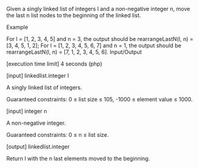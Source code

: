 Given a singly linked list of integers l and a non-negative integer n, move the last n list nodes to the beginning of the linked list.

Example

For l = [1, 2, 3, 4, 5] and n = 3, the output should be
rearrangeLastN(l, n) = [3, 4, 5, 1, 2];
For l = [1, 2, 3, 4, 5, 6, 7] and n = 1, the output should be
rearrangeLastN(l, n) = [7, 1, 2, 3, 4, 5, 6].
Input/Output

[execution time limit] 4 seconds (php)

[input] linkedlist.integer l

A singly linked list of integers.

Guaranteed constraints:
0 ≤ list size ≤ 105,
-1000 ≤ element value ≤ 1000.

[input] integer n

A non-negative integer.

Guaranteed constraints:
0 ≤ n ≤ list size.

[output] linkedlist.integer

Return l with the n last elements moved to the beginning.
